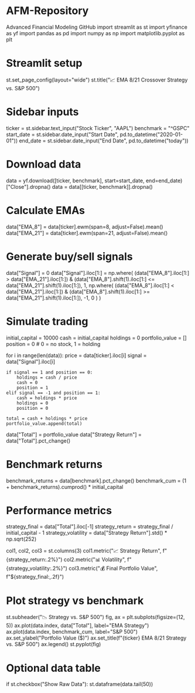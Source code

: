 # AFM-Repository
Advanced Financial Modeling GitHub
import streamlit as st
import yfinance as yf
import pandas as pd
import numpy as np
import matplotlib.pyplot as plt

# Streamlit setup
st.set_page_config(layout="wide")
st.title("📈 EMA 8/21 Crossover Strategy vs. S&P 500")

# Sidebar inputs
ticker = st.sidebar.text_input("Stock Ticker", "AAPL")
benchmark = "^GSPC"
start_date = st.sidebar.date_input("Start Date", pd.to_datetime("2020-01-01"))
end_date = st.sidebar.date_input("End Date", pd.to_datetime("today"))

# Download data
data = yf.download([ticker, benchmark], start=start_date, end=end_date)["Close"].dropna()
data = data[[ticker, benchmark]].dropna()

# Calculate EMAs
data["EMA_8"] = data[ticker].ewm(span=8, adjust=False).mean()
data["EMA_21"] = data[ticker].ewm(span=21, adjust=False).mean()

# Generate buy/sell signals
data["Signal"] = 0
data["Signal"].iloc[1:] = np.where(
    (data["EMA_8"].iloc[1:] > data["EMA_21"].iloc[1:]) &
    (data["EMA_8"].shift(1).iloc[1:] <= data["EMA_21"].shift(1).iloc[1:]), 1,
    np.where(
        (data["EMA_8"].iloc[1:] < data["EMA_21"].iloc[1:]) &
        (data["EMA_8"].shift(1).iloc[1:] >= data["EMA_21"].shift(1).iloc[1:]), -1, 0
    )
)

# Simulate trading
initial_capital = 10000
cash = initial_capital
holdings = 0
portfolio_value = []
position = 0  # 0 = no stock, 1 = holding

for i in range(len(data)):
    price = data[ticker].iloc[i]
    signal = data["Signal"].iloc[i]

    if signal == 1 and position == 0:
        holdings = cash / price
        cash = 0
        position = 1
    elif signal == -1 and position == 1:
        cash = holdings * price
        holdings = 0
        position = 0

    total = cash + holdings * price
    portfolio_value.append(total)

data["Total"] = portfolio_value
data["Strategy Return"] = data["Total"].pct_change()

# Benchmark returns
benchmark_returns = data[benchmark].pct_change()
benchmark_cum = (1 + benchmark_returns).cumprod() * initial_capital

# Performance metrics
strategy_final = data["Total"].iloc[-1]
strategy_return = strategy_final / initial_capital - 1
strategy_volatility = data["Strategy Return"].std() * np.sqrt(252)

col1, col2, col3 = st.columns(3)
col1.metric("📈 Strategy Return", f"{strategy_return:.2%}")
col2.metric("📊 Volatility", f"{strategy_volatility:.2%}")
col3.metric("💰 Final Portfolio Value", f"${strategy_final:,.2f}")

# Plot strategy vs benchmark
st.subheader("📉 Strategy vs. S&P 500")
fig, ax = plt.subplots(figsize=(12, 5))
ax.plot(data.index, data["Total"], label="EMA Strategy")
ax.plot(data.index, benchmark_cum, label="S&P 500")
ax.set_ylabel("Portfolio Value ($)")
ax.set_title(f"{ticker} EMA 8/21 Strategy vs. S&P 500")
ax.legend()
st.pyplot(fig)

# Optional data table
if st.checkbox("Show Raw Data"):
    st.dataframe(data.tail(50))
